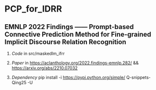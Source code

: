 # PCP_for_IDRR

## EMNLP 2022 Findings —— Prompt-based Connective Prediction Method for Fine-grained Implicit Discourse Relation Recognition

1. *Code* in src/maskedlm_ifrr

2. *Paper* in https://aclanthology.org/2022.findings-emnlp.282/ && https://arxiv.org/abs/2210.07032

3. *Dependency* pip install -i https://pypi.python.org/simple/ Q-snippets-Qing25 -U
